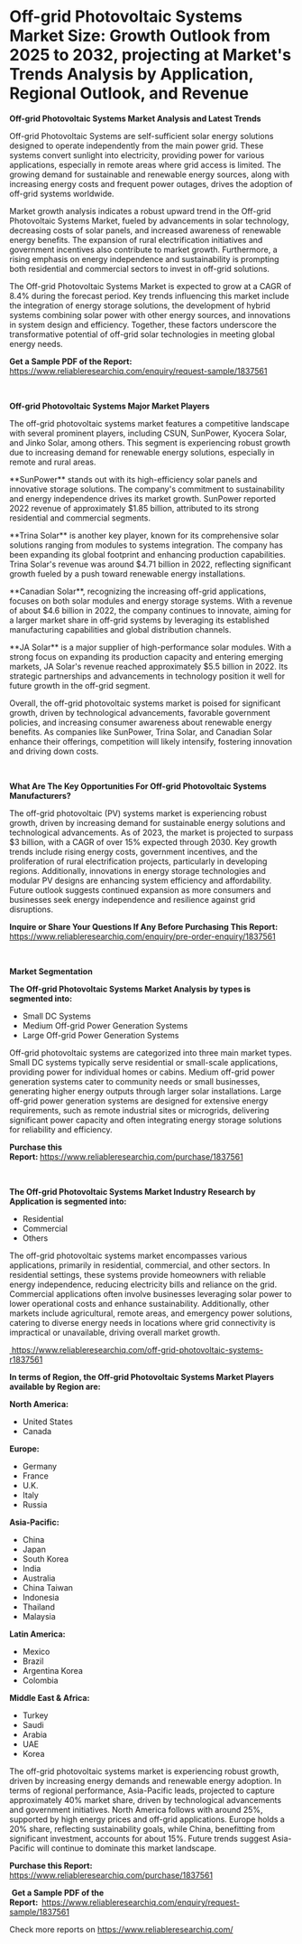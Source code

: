 <p><h1>Off-grid Photovoltaic Systems Market Size: Growth Outlook from 2025 to 2032, projecting at Market's Trends Analysis by Application, Regional Outlook, and Revenue</h1></p><p><strong>Off-grid Photovoltaic Systems Market Analysis and Latest Trends</strong></p>
<p><p>Off-grid Photovoltaic Systems are self-sufficient solar energy solutions designed to operate independently from the main power grid. These systems convert sunlight into electricity, providing power for various applications, especially in remote areas where grid access is limited. The growing demand for sustainable and renewable energy sources, along with increasing energy costs and frequent power outages, drives the adoption of off-grid systems worldwide.</p><p>Market growth analysis indicates a robust upward trend in the Off-grid Photovoltaic Systems Market, fueled by advancements in solar technology, decreasing costs of solar panels, and increased awareness of renewable energy benefits. The expansion of rural electrification initiatives and government incentives also contribute to market growth. Furthermore, a rising emphasis on energy independence and sustainability is prompting both residential and commercial sectors to invest in off-grid solutions.</p><p>The Off-grid Photovoltaic Systems Market is expected to grow at a CAGR of 8.4% during the forecast period. Key trends influencing this market include the integration of energy storage solutions, the development of hybrid systems combining solar power with other energy sources, and innovations in system design and efficiency. Together, these factors underscore the transformative potential of off-grid solar technologies in meeting global energy needs.</p></p>
<p><strong>Get a Sample PDF of the Report:&nbsp;</strong> <a href="https://www.reliableresearchiq.com/enquiry/request-sample/1837561?utm_campaign=2439&utm_medium=2&utm_source=Github&utm_content=ia&utm_term=14022025&utm_id=off-grid-photovoltaic-systems">https://www.reliableresearchiq.com/enquiry/request-sample/1837561</a></p>
<p>&nbsp;</p>
<p><strong>Off-grid Photovoltaic Systems Major Market Players</strong></p>
<p><p>The off-grid photovoltaic systems market features a competitive landscape with several prominent players, including CSUN, SunPower, Kyocera Solar, and Jinko Solar, among others. This segment is experiencing robust growth due to increasing demand for renewable energy solutions, especially in remote and rural areas.</p><p>**SunPower** stands out with its high-efficiency solar panels and innovative storage solutions. The company's commitment to sustainability and energy independence drives its market growth. SunPower reported 2022 revenue of approximately $1.85 billion, attributed to its strong residential and commercial segments.</p><p>**Trina Solar** is another key player, known for its comprehensive solar solutions ranging from modules to systems integration. The company has been expanding its global footprint and enhancing production capabilities. Trina Solar's revenue was around $4.71 billion in 2022, reflecting significant growth fueled by a push toward renewable energy installations.</p><p>**Canadian Solar**, recognizing the increasing off-grid applications, focuses on both solar modules and energy storage systems. With a revenue of about $4.6 billion in 2022, the company continues to innovate, aiming for a larger market share in off-grid systems by leveraging its established manufacturing capabilities and global distribution channels.</p><p>**JA Solar** is a major supplier of high-performance solar modules. With a strong focus on expanding its production capacity and entering emerging markets, JA Solar's revenue reached approximately $5.5 billion in 2022. Its strategic partnerships and advancements in technology position it well for future growth in the off-grid segment.</p><p>Overall, the off-grid photovoltaic systems market is poised for significant growth, driven by technological advancements, favorable government policies, and increasing consumer awareness about renewable energy benefits. As companies like SunPower, Trina Solar, and Canadian Solar enhance their offerings, competition will likely intensify, fostering innovation and driving down costs.</p></p>
<p>&nbsp;</p>
<p><strong>What Are The Key Opportunities For Off-grid Photovoltaic Systems Manufacturers?</strong></p>
<p><p>The off-grid photovoltaic (PV) systems market is experiencing robust growth, driven by increasing demand for sustainable energy solutions and technological advancements. As of 2023, the market is projected to surpass $3 billion, with a CAGR of over 15% expected through 2030. Key growth trends include rising energy costs, government incentives, and the proliferation of rural electrification projects, particularly in developing regions. Additionally, innovations in energy storage technologies and modular PV designs are enhancing system efficiency and affordability. Future outlook suggests continued expansion as more consumers and businesses seek energy independence and resilience against grid disruptions.</p></p>
<p><strong>Inquire or Share Your Questions If Any Before Purchasing This Report:</strong> <a href="https://www.reliableresearchiq.com/enquiry/pre-order-enquiry/1837561?utm_campaign=2439&utm_medium=2&utm_source=Github&utm_content=ia&utm_term=14022025&utm_id=off-grid-photovoltaic-systems">https://www.reliableresearchiq.com/enquiry/pre-order-enquiry/1837561</a></p>
<p>&nbsp;</p>
<p><strong>Market Segmentation</strong></p>
<p><strong>The Off-grid Photovoltaic Systems Market Analysis by types is segmented into:</strong></p>
<p><ul><li>Small DC Systems</li><li>Medium Off-grid Power Generation Systems</li><li>Large Off-grid Power Generation Systems</li></ul></p>
<p><p>Off-grid photovoltaic systems are categorized into three main market types. Small DC systems typically serve residential or small-scale applications, providing power for individual homes or cabins. Medium off-grid power generation systems cater to community needs or small businesses, generating higher energy outputs through larger solar installations. Large off-grid power generation systems are designed for extensive energy requirements, such as remote industrial sites or microgrids, delivering significant power capacity and often integrating energy storage solutions for reliability and efficiency.</p></p>
<p><strong>Purchase this Report:&nbsp;</strong><a href="https://www.reliableresearchiq.com/purchase/1837561?utm_campaign=2439&utm_medium=2&utm_source=Github&utm_content=ia&utm_term=14022025&utm_id=off-grid-photovoltaic-systems">https://www.reliableresearchiq.com/purchase/1837561</a></p>
<p>&nbsp;</p>
<p><strong>The Off-grid Photovoltaic Systems Market Industry Research by Application is segmented into:</strong></p>
<p><ul><li>Residential</li><li>Commercial</li><li>Others</li></ul></p>
<p><p>The off-grid photovoltaic systems market encompasses various applications, primarily in residential, commercial, and other sectors. In residential settings, these systems provide homeowners with reliable energy independence, reducing electricity bills and reliance on the grid. Commercial applications often involve businesses leveraging solar power to lower operational costs and enhance sustainability. Additionally, other markets include agricultural, remote areas, and emergency power solutions, catering to diverse energy needs in locations where grid connectivity is impractical or unavailable, driving overall market growth.</p></p>
<p><a href="https://www.reliableresearchiq.com/off-grid-photovoltaic-systems-r1837561?utm_campaign=2439&utm_medium=2&utm_source=Github&utm_content=ia&utm_term=14022025&utm_id=off-grid-photovoltaic-systems">&nbsp;https://www.reliableresearchiq.com/off-grid-photovoltaic-systems-r1837561</a></p>
<p><strong>In terms of Region, the Off-grid Photovoltaic Systems Market Players available by Region are:</strong></p>
<p>
    <p> <strong> North America: </strong>
        <ul>
            <li>United States</li>
            <li>Canada</li>
        </ul>
        </p> 
    <p> <strong> Europe: </strong>
        <ul>
            <li>Germany</li>
            <li>France</li>
            <li>U.K.</li>
            <li>Italy</li>
            <li>Russia</li>
        </ul>
        </p> 
    <p> <strong> Asia-Pacific: </strong>
        <ul>
            <li>China</li>
            <li>Japan</li>
            <li>South Korea</li>
            <li>India</li>
            <li>Australia</li>
            <li>China Taiwan</li>
            <li>Indonesia</li>
            <li>Thailand</li>
            <li>Malaysia</li>
        </ul>
        </p> 
    <p> <strong> Latin America: </strong>
        <ul>
            <li>Mexico</li>
            <li>Brazil</li>
            <li>Argentina Korea</li>
            <li>Colombia</li>
        </ul>
        </p> 
    <p> <strong> Middle East & Africa: </strong>
        <ul>
            <li>Turkey</li>
            <li>Saudi</li>
            <li>Arabia</li>
            <li>UAE</li>
            <li>Korea</li>
        </ul>
    </p>
    </p>
<p><p>The off-grid photovoltaic systems market is experiencing robust growth, driven by increasing energy demands and renewable energy adoption. In terms of regional performance, Asia-Pacific leads, projected to capture approximately 40% market share, driven by technological advancements and government initiatives. North America follows with around 25%, supported by high energy prices and off-grid applications. Europe holds a 20% share, reflecting sustainability goals, while China, benefitting from significant investment, accounts for about 15%. Future trends suggest Asia-Pacific will continue to dominate this market landscape.</p></p>
<p><strong>Purchase this Report: </strong><a href="https://www.reliableresearchiq.com/purchase/1837561?utm_campaign=2439&utm_medium=2&utm_source=Github&utm_content=ia&utm_term=14022025&utm_id=off-grid-photovoltaic-systems">https://www.reliableresearchiq.com/purchase/1837561</a></p>
<p>&nbsp;<strong>Get a Sample PDF of the Report:&nbsp;&nbsp;</strong><a href="https://www.reliableresearchiq.com/enquiry/request-sample/1837561?utm_campaign=2439&utm_medium=2&utm_source=Github&utm_content=ia&utm_term=14022025&utm_id=off-grid-photovoltaic-systems">https://www.reliableresearchiq.com/enquiry/request-sample/1837561</a></p>
<p><strong></strong></p>
<p>Check more reports on <a href="https://www.reliableresearchiq.com/?utm_campaign=2439&utm_medium=2&utm_source=Github&utm_content=ia&utm_term=14022025&utm_id=off-grid-photovoltaic-systems">https://www.reliableresearchiq.com/</a></p>